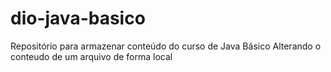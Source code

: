 # dio-java-basico
Repositório para armazenar conteúdo do curso de Java Básico
Alterando o conteudo de um arquivo de forma local
